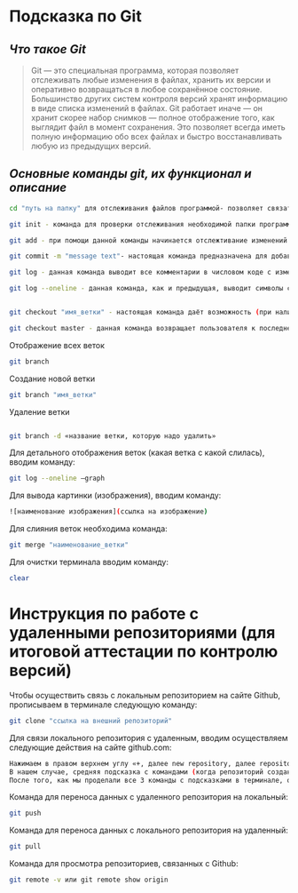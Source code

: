# Подсказка по Git
## *Что такое Git*

> Git — это специальная программа, которая позволяет отслеживать любые изменения в файлах, хранить их версии и оперативно возвращаться в любое сохранённое состояние.
Большинство других систем контроля версий хранят информацию в виде списка изменений в файлах. Git работает иначе — он хранит скорее набор снимков — полное отображение того, как выглядит файл в момент сохранения. Это позволяет всегда иметь полную информацию обо всех файлах и быстро восстанавливать любую из предыдущих версий.

## *Основные команды git, их функционал и описание* 

```sh
cd "путь на папку" для отслеживания файлов программой- позволяет связать папку, в которой будут храниться изменения, с программой
```

```sh
git init - команда для проверки отслеживания необходимой папки программой
```

```sh
git add - при помощи данной команды начинается отслежтивание изменений в редакторе
```

```sh
git commit -m "message text"- настоящая команда предназначена для добавления комментария об изменении (добавлении) команды 
```

```sh
git log - данная команда выводит все комментарии в числовом коде с изменением в редакторе для возможности вернуться к предыдущей версии (до редактирования)
```

```sh
git log --oneline - данная команда, как и предыдущая, выводит символы с комментариями, только одной строкой
```

```sh

git checkout "имя_ветки" - настоящая команда даёт возможность (при наличии кода комментария) перемещаться между версиями (до редактирования)
```

```sh
git checkout master - данная команда возвращает пользователя к последней отредауктированной версии
```

Отображение всех веток
```sh
git branch
```
Создание новой ветки
```sh
git branch "имя_ветки"
```
Удаление ветки
```sh

git branch -d «название ветки, которую надо удалить» 

```
Для детального отображения веток (какая ветка с какой слилась), вводим команду:
```sh
git log --oneline –graph
```

Для вывода картинки (изображения), вводим команду:
```sh
![наименование изображения](ссылка на изображение)
```
Для слияния веток необходима команда:
```sh
git merge "наименование_ветки"
```
Для очистки терминала вводим команду:
```sh
clear
```

# Инструкция по работе с удаленными репозиториями (для итоговой аттестации по контролю версий)
Чтобы осуществить связь с локальным репозиторием на сайте Github, прописываем в терминале следующую команду:
```sh
git clone "ссылка на внешний репозиторий"
```

Для связи локального репозитория с удаленным, вводим осуществляем следующие действия на сайте github.com:
```sh
Нажимаем в правом верхнем углу «+, далее new repository, далее repository name (называем, как хотим), далее в конце create repository». После чего Git дает подсказку:
В нашем случае, средняя подсказка с командами (когда репозиторий создан на нашем ПК и его надлежит залить на сайт)
После того, как мы проделали все 3 команды с подсказками в терминале, обновляем страницу на сайте GitHub и наш репозиторий загружен.
```

Команда для переноса данных с удаленного репозитория на локальный:
```sh
git push
```

Команда для переноса данных с локального репозитория на удаленный:
```sh
git pull
```

Команда для просмотра репозиториев, связанных с Github:
```sh
git remote -v или git remote show origin
```

